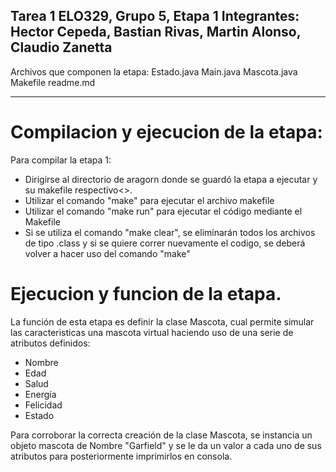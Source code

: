 Tarea 1 ELO329, Grupo 5, Etapa 1
Integrantes: Hector Cepeda, Bastian Rivas, Martin Alonso, Claudio Zanetta
-------------------------------------------------------------------------
Archivos que componen la etapa:
Estado.java
Main.java
Mascota.java
Makefile
readme.md

------------------------------------------------------------------------
# Compilacion y ejecucion de la etapa:

Para compilar la etapa 1:
* Dirigirse al directorio de aragorn donde se guardó la etapa a ejecutar y su makefile respectivo<>.
* Utilizar el comando "make" para ejecutar el archivo makefile
* Utilizar el comando "make run" para ejecutar el código mediante el Makefile
* Si se utiliza el comando "make clear", se eliminarán todos los archivos de tipo .class y si se quiere correr nuevamente el codigo, se deberá volver a hacer uso del comando "make"

# Ejecucion y funcion de la etapa.

La función de esta etapa es definir la clase Mascota, cual permite simular las caracteristicas una mascota virtual haciendo uso de una serie de atributos definidos:
* Nombre
* Edad
* Salud
* Energía
* Felicidad
* Estado

Para corroborar la correcta creación de la clase Mascota, se instancia un objeto mascota de Nombre "Garfield" y se le da un valor a cada uno de sus atributos para posteriormente imprimirlos en consola.

